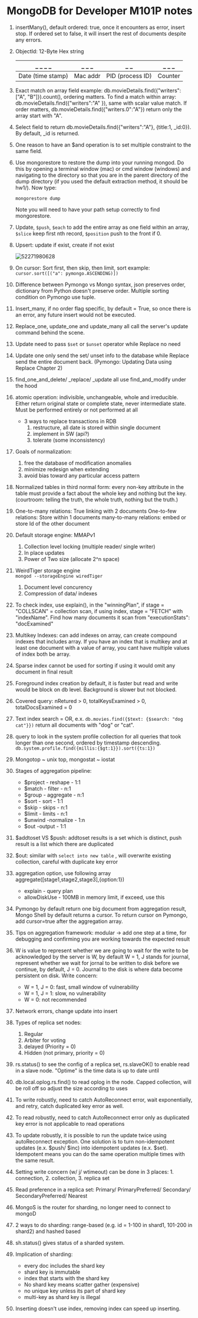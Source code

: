 # MongoDB for Developer M101P notes

1. insertMany(), default ordered: true, once it encounters as error, insert stop. If ordered set to false, it will insert the rest of documents despite any errors.

2. ObjectId: 12-Byte Hex string

   | _ _ _ _           | _ _ _    | _ _              | _ _ _   |
   | ----------------- | -------- | ---------------- | ------- |
   | Date (time stamp) | Mac addr | PID (process ID) | Counter |

3. Exact match on array field example: db.movieDetails.find({"writers": ["A", "B"]}).count(), ordering matters. To find a match within array: db.movieDetails.find({"writers":"A" }), same with scalar value match. If order matters, db.movieDetails.find({"writers.0":"A"}) return only the array start with "A".

4. Select field to return db.movieDetails.find({"writers":"A"}, {title:1, _id:0}). By default, _id is returned. 

5. One reason to have an $and operation is to set multiple constraint to the same field.

6. Use mongorestore to restore the dump into your running mongod. Do this by opening a terminal window (mac) or cmd window (windows) and navigating to the directory so that you are in the parent directory of the dump directory (if you used the default extraction method, it should be hw1/). Now type:

   ```
   mongorestore dump
   ```

   Note you will need to have your path setup correctly to find mongorestore.

7. Update, `$push`, `$each` to add the entire array as one field within an array, `$slice` keep first nth record, `$position` push to the front if 0.

8. Upsert: update if exist, create if not exist

   ![52271980628](C:\Users\Darwin\AppData\Local\Temp\1522719806287.png)

9. On cursor: Sort first, then skip, then limit, sort example: `cursor.sort([("a": pymongo.ASCENDING)])`

10. Difference between Pymongo vs Mongo syntax, json preserves order, dictionary from Python doesn't preserve order. Multiple sorting condition on Pymongo use tuple.

11. Insert_many, if no order flag specific, by default = True, so once there is an error, any future insert would not be executed.

12. Replace_one, update_one and update_many all call the server's update command behind the scene.

13. Update need to pass `$set` or `$unset` operator while Replace no need

14. Update one only send the set/ unset info to the database while Replace send the entire document back. (Pymongo: Updating Data using Replace Chapter 2)

15. find_one_and_delete/ _replace/ _update all use find_and_modify under the hood

16. atomic operation: indivisible, unchangeable, whole and irreducible. Either return original state or complete state, never intermediate state. Must be performed entirely or not performed at all

    - 3 ways to replace transactions in RDB
      1. restructure, all date is stored within single document
      2. implement in SW (api?)
      3. tolerate (some inconsistency)

17. Goals of normalization:

    1. free the database of modification anomalies
    2. minimize redesign when extending
    3. avoid bias toward any particular access pattern

18. Normalized tables in third normal form: every non-key attribute in the table must provide a fact about the whole key and nothing but the key. (courtroom: telling the truth, the whole truth, nothing but the truth.)

19. One-to-many relations: True linking with 2 documents
    One-to-few relations: Store within 1 documents
    many-to-many relations: embed or store Id of the other document

20. Default storage engine: MMAPv1

    1. Collection level locking (multiple reader/ single writer)
    2. In place updates
    3. Power of Two size (allocate 2^n space)

21. WeirdTiger storage engine   
     `mongod --storageEngine wiredTiger`  

    1. Document level concurency
    2. Compression of data/ indexes

22. To check index, use explain(), in the "winningPlan", if stage = "COLLSCAN" = collection scan, if using index, stage = "FETCH" with "indexName". Find how many documents it scan from "executionStats": "docExamined"

23. Multikey Indexes: can add indexes on array, can create compound indexes that includes array. If you have an index that is multikey and at least one document with a value of array, you cant have multiple values of index both be array.

24. Sparse index cannot be used for sorting if using it would omit any document in final result

25. Foreground index creation by default, it is faster but read and write would be block on db level. Background is slower but not blocked.

26. Covered query: nRetured > 0, totalKeysExamined > 0, totalDocsExamined = 0

27. Text index search = OR, e.x. `db.movies.find({$text: {$search: "dog cat"}})` return all documents with "dog" or "cat".

28. query to look in the system profile collection for all queries that took longer than one second, ordered by timestamp descending. `db.system.profile.find({millis:{$gt:1}}).sort({ts:1})`

29. Mongotop ~ unix top, mongostat ~ iostat

30. Stages of aggregation pipeline:

    - $project - reshape - 1:1
    - $match - filter - n:1
    - $group - aggregate - n:1
    - $sort - sort - 1:1
    - $skip - skips - n:1
    - $limit - limits - n:1
    - $unwind -normalize - 1:n
    - $out -output - 1:1

31. \$addtoset VS \$push: addtoset results is a set which is distinct, push result is a list which there are duplicated

32. $out: similar with `select into new table` , will overwrite existing collection, careful with duplicate key error

33. aggregation option, use following array aggregate([stage1,stage2,stage3],{option:1})

    - explain - query plan
    - allowDiskUse - 100MB in memory limit, if exceed, use this

34. Pymongo by default return one big document from aggregation result, Mongo Shell by default returns a cursor. To return cursor on Pymongo, add cursor=true after the aggregation array.

35. Tips on aggregation framework: modular -> add one step at a time, for debugging and confirming you are working towards the expected result

36. W is value to represent whether we are going to wait for the write to be acknowledged by the server is W, by default W = 1, J stands for journal, represent whether we wait for jornal to be written to disk before we continue, by default, J = 0. Journal to the disk is where data become persistent on disk.
    Write concern:

    - W = 1, J = 0: fast, small window of vulnerability 
    - W = 1, J = 1: slow, no vulnerability  
    - W = 0: not recommended

37. Network errors, change update into insert 

38. Types of replica set nodes:

    1. Regular
    2. Arbiter for voting
    3. delayed (Priority = 0)
    4. Hidden (not primary, priority = 0)

39. rs.status() to see the config of a replica set, rs.slaveOK() to enable read in a slave node. "Optime" is the time data is up to date until

40. db.local.oplog.rs.find() to read oplog in the node. Capped collection, will be roll off so adjust the size according to uses

41. To write robustly, need to catch AutoReconnect error, wait exponentially, and retry, catch duplicated key error as well.

42. To read robustly, need to catch AutoReconnect error only as duplicated key error is not applicable to read operations

43. To update robustly, it is possible to run the update twice using autoReconnect exception. One solution is to turn non-idempotent updates (e.x. \$push/ \$inc) into idempotent updates (e.x. $set). Idempotent means you can do the same operation multiple times with the same result.

44. Setting write concern (w/ j/ wtimeout) can be done in 3 places: 1. connection, 2. collection, 3. replica set

45. Read preference in a replica set: Primary/ PrimaryPreferred/ Secondary/ SecondaryPreferred/ Nearest

46. MongoS is the router for sharding, no longer need to connect to mongoD

47. 2 ways to do sharding: range-based (e.g. id = 1-100 in shard1, 101-200 in shard2) and hashed based

48. sh.status() gives status of a sharded system.

49. Implication of sharding:

    - every doc includes the shard key
    - shard key is immutable
    - index that starts with the shard key
    - No shard key means scatter gather (expensive)
    - no unique key unless its part of shard key
    - multi-key as shard key is illegal

50. Inserting doesn't use index, removing index can speed up inserting.

    ​